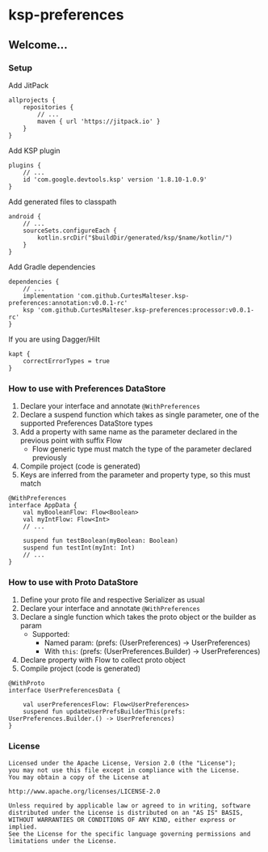 # ksp-preferences

## Welcome...

### Setup

Add JitPack

```
allprojects {
    repositories {
        // ...
        maven { url 'https://jitpack.io' }
    }
}
```

Add KSP plugin

```
plugins {
    // ...
    id 'com.google.devtools.ksp' version '1.8.10-1.0.9'
}
```

Add generated files to classpath

```
android {
    // ...
    sourceSets.configureEach {
        kotlin.srcDir("$buildDir/generated/ksp/$name/kotlin/")
    }
}
```

Add Gradle dependencies

```
dependencies {
    // ...
    implementation 'com.github.CurtesMalteser.ksp-preferences:annotation:v0.0.1-rc'
    ksp 'com.github.CurtesMalteser.ksp-preferences:processor:v0.0.1-rc'
}
```

If you are using Dagger/Hilt

```
kapt {
    correctErrorTypes = true
}
```

### How to use with Preferences DataStore

1. Declare your interface and annotate `@WithPreferences`
2. Declare a suspend function which takes as single parameter, one of the supported Preferences
   DataStore
   types
3. Add a property with same name as the parameter declared in the previous point with suffix Flow
   - Flow generic type must match the type of the parameter declared previously
4. Compile project (code is generated)
5. Keys are inferred from the parameter and property type, so this must match

```
@WithPreferences
interface AppData {
    val myBooleanFlow: Flow<Boolean>
    val myIntFlow: Flow<Int>
    // ...

    suspend fun testBoolean(myBoolean: Boolean)
    suspend fun testInt(myInt: Int)
    // ...
}
```

### How to use with Proto DataStore

1. Define your proto file and respective Serializer as usual
2. Declare your interface and annotate `@WithPreferences`
3. Declare a single function which takes the proto object or the builder as param
    - Supported:
        - Named param: (prefs: (UserPreferences) -> UserPreferences)
        - With `this`: (prefs: (UserPreferences.Builder) -> UserPreferences)
4. Declare property with Flow to collect proto object
5. Compile project (code is generated)

```
@WithProto
interface UserPreferencesData {

    val userPreferencesFlow: Flow<UserPreferences>
    suspend fun updateUserPrefsBuilderThis(prefs: UserPreferences.Builder.() -> UserPreferences)
}
```

### License

```
Licensed under the Apache License, Version 2.0 (the "License");
you may not use this file except in compliance with the License.
You may obtain a copy of the License at

http://www.apache.org/licenses/LICENSE-2.0

Unless required by applicable law or agreed to in writing, software
distributed under the License is distributed on an "AS IS" BASIS,
WITHOUT WARRANTIES OR CONDITIONS OF ANY KIND, either express or implied.
See the License for the specific language governing permissions and
limitations under the License.
```